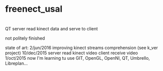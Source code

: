 # freenect_usal
# 
QT server read kinect data and serve to client

not politely finished

state of art:
2/jun/2016
		improving kinect streams comprehension (see k_ver project)
10/dec/2015
		server read kinect video
		client receive video
1/oct/2015
        now I'm learning tu use GIT, OpenGL, OpenNI, QT, Umbrello, Libreplan...

